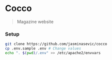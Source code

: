 # Cocco 
> Magazine website

### Setup
```bash 
git clone https://github.com/jasminasevic/cocco
cp .env.sample .env # Change values 
echo ". $(pwd)/.env" >> /etc/apache2/envvars
```